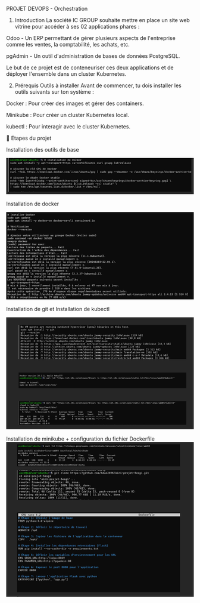 PROJET DEVOPS - Orchestration



1) Introduction
La société IC GROUP souhaite mettre en place un site web vitrine pour accéder à ses 02 applications phares :

Odoo - Un ERP permettant de gérer plusieurs aspects de l'entreprise comme les ventes, la comptabilité, les achats, etc.

pgAdmin - Un outil d'administration de bases de données PostgreSQL.

Le but de ce projet est de conteneuriser ces deux applications et de déployer l'ensemble dans un cluster Kubernetes.

2) Prérequis
Outils à installer
Avant de commencer, tu dois installer les outils suivants sur ton système :

Docker : Pour créer des images et gérer des containers.

Minikube : Pour créer un cluster Kubernetes local.

kubectl : Pour interagir avec le cluster Kubernetes.


📅 Etapes du projet

Installation des outils de base

![Texte alternatif](images/installation_2025.png)

Installation de docker

![Texte alternatif](images/install_docker.png)

Installation de git et Installation de kubectl

![Texte alternatif](images/Install_git.png)

Installation de minikube + configuration du fichier Dockerfile
![Texte alternatif](images/Install_minikub.png)


